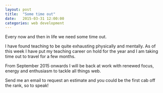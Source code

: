 ```yaml
---
layout: post
title:  "Some time out"
date:   2015-03-31 12:00:00
categories: web development
---
```


Every now and then in life we need some time out.

I have found teaching to be quite exhausting physically and mentally. As of this week I have put my teaching career on hold for the year and I am taking time out to travel for a few months.

From September 2015 onwards I will be back at work with renewed focus, energy and enthusiasm to tackle all things web.

Send me an email to request an estimate and you could be the first cab off the rank, so to speak!
